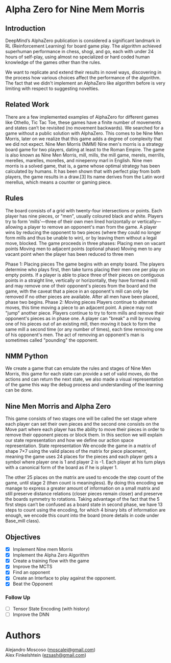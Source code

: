 # Alpha Zero for Nine Mem Morris
## Introduction
DeepMind’s AlphaZero publication is considered a significant landmark in RL (Reinforcement Learning) for board game play. The algorithm achieved superhuman performance in chess, shogi, and go, each with under 24 hours of self-play, using almost no specialized or hard coded human knowledge of the games other than the rules.

We want to replicate and extend their results in novel ways, discovering in the process how various choices affect the performance of the algorithm. The fact that we didn't implement an AlphaZero like algorithm before is very limiting with respect to suggesting novelties. 


## Related Work
There are a few implemented examples of AlphaZero for different games like Othello, Tic Tac Toe, these games have a finite number of movements and states can’t be revisited (no movement backwards). We searched for a game without a public solution with AlphaZero. This comes to be Nine Men Morris, later on we realize that this game adds a degree of complexity that we did not expect. 
Nine Men Morris (NMM)
Nine men's morris is a strategy board game for two players, dating at least to the Roman Empire. The game is also known as Nine Men Morris, mill, mills, the mill game, merels, merrills, merelles, marelles, morelles, and ninepenny marl in English. Nine men morris is a solved game, that is, a game whose optimal strategy has been calculated by humans. It has been shown that with perfect play from both players, the game results in a draw.[3] Its name derives from the Latin word merellus, which means a counter or gaming piece.

## Rules 
The board consists of a grid with twenty-four intersections or points. Each player has nine pieces, or "men", usually coloured black and white. Players try to form 'mills'—three of their own men lined horizontally or vertically—allowing a player to remove an opponent's man from the game. A player wins by reducing the opponent to two pieces (where they could no longer form mills and thus be unable to win), or by leaving them without a legal move, blocked.
The game proceeds in three phases:
Placing men on vacant points
Moving men to adjacent points
(optional phase) Moving men to any vacant point when the player has been reduced to three men

Phase 1: Placing pieces
The game begins with an empty board. The players determine who plays first, then take turns placing their men one per play on empty points. If a player is able to place three of their pieces on contiguous points in a straight line, vertically or horizontally, they have formed a mill and may remove one of their opponent's pieces from the board and the game, with the caveat that a piece in an opponent's mill can only be removed if no other pieces are available. After all men have been placed, phase two begins.
Phase 2: Moving pieces
Players continue to alternate moves, this time moving a piece to an adjacent point. A piece may not "jump" another piece. Players continue to try to form mills and remove their opponent's pieces as in phase one. A player can "break" a mill by moving one of his pieces out of an existing mill, then moving it back to form the same mill a second time (or any number of times), each time removing one of his opponent's men. The act of removing an opponent's man is sometimes called "pounding" the opponent.


## NMM Python 
We create a game that can emulate the rules and stages of Nine Men Morris, this game for each state can provide a set of valid moves, do the actions and can return the next state, we also made a visual representation of the game this way the debug process and understanding of the learning can be done.


## Nine Men Morris and Alpha Zero
This game consists of two stages one will be called the set stage where each player can set their own pieces and the second one consists on the Move part where each player has the ability to move their pieces in order to remove their opponent pieces or block them.  In this section we will explain our state representation and  how we define our action space representation. 
State representation 
We encode the game in a matrix of shape 7×7  using the valid places of the matrix for piece placement, meaning the game uses 24 places for the pieces and each player gets a symbol where player one is 1 and player 2 is -1.  Each player at his turn plays with a canonical form of the board as if he is player 1.

The other 25 places on the matrix are used to encode the step count of the game, until stage 2 (then count is meaningless).
By doing this encoding we manage to express a greater amount of information on a small matrix and still preserve distance relations (closer pieces remain closer) and preserve the boards symmetry to rotations. Taking advantage of the fact that the 5 first steps can’t be confused as a board state in second phase, we have 13 steps to count using the encoding, for which 4 binary bits of information are enough, we encode this count into the board (more details in code under Base_mill class).

## Objectives
- [x] Implement Nine mem Morris 
- [x] Implement the Alpha Zero Algorithm 
- [x] Create a training flow with the game
- [x] Improve the MCTS
- [x] Find an opponent
- [x] Create an Interface to play against the opponent.
- [x] Beat the Opponent

### Follow Up
- [ ] Tensor State Encoding (with history)
- [ ] Improve the DNN
# Authors 
Alejandro Moscoso (moscalej@gmail.com)  
Alex Finkelshtein (ezsash@gmail.com)
